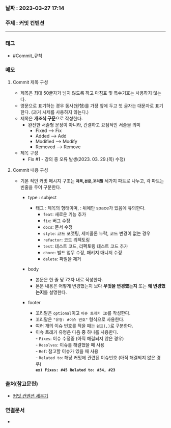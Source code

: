 ### 날짜 : 2023-03-27 17:14
### 주제 : 커밋 컨벤션
---
### 태그
* #Commit_규칙

### 메모
1. Commit 제목 구성
	* 제목은 최대 50글자가 넘지 않도록 하고 마침표 및 특수기호는 사용하지 않는다.
	* 영문으로 표기하는 경우 동사(원형)를 가장 앞에 두고 첫 글자는 대문자로 표기한다.
		(과거 시제를 사용하지 않는다.)
	* 제목은 **개조식 구문**으로 작성한다. 
		* 완전한 서술형 문장이 아니라, 간결하고 요점적인 서술을 의미
			* Fixed --> Fix
			* Added --> Add
			* Modified --> Modify
			* Removed --> Remove
	* 제목 구성
		 * Fix #1 - 강의 중 오류 발생(2023. 03. 29.(목) 수정)
			
1. Commit 내용 구성
	* 기본 적인 커밋 메시지 구조는 **`제목`,`본문`,`꼬리말`** 세가지 파트로 나누고, 각 파트는 빈줄을 두어 구분한다.
		* type : subject
			* 태그 : 제목의 형태이며, : 뒤에만 space가 있음에 유의한다.
				-   `feat`: 새로운 기능 추가
				-   `fix`: 버그 수정
				-   `docs`: 문서 수정
				-   `style`: 코드 포맷팅, 세미콜론 누락, 코드 변경이 없는 경우
				-   `refactor`: 코드 리펙토링
				-   `test`: 테스트 코드, 리펙토링 테스트 코드 추가
				-   `chore`: 빌드 업무 수정, 패키지 매니저 수정
				*   `delete`: 파일을 제거
		* body 
			* 본문은 한 줄 당 72자 내로 작성한다.
			* 본문 내용은 어떻게 변경했는지 보다 **무엇을 변경했는지** 또는 **왜 변경했는지**를 설명한다.
			
		* footer
			* 꼬리말은 `optional`이고 `이슈 트래커 ID`를 작성한다.
			-  꼬리말은 `"유형: #이슈 번호"` 형식으로 사용한다.
			-  여러 개의 이슈 번호를 적을 때는 `쉼표(,)`로 구분한다.
			-  이슈 트래커 유형은 다음 중 하나를 사용한다.  
			    - `Fixes`: 이슈 수정중 (아직 해결되지 않은 경우)  
			    - `Resolves`: 이슈를 해결했을 때 사용  
			    - `Ref`: 참고할 이슈가 있을 때 사용  
			    - `Related to`: 해당 커밋에 관련된 이슈번호 (아직 해결되지 않은 경우)  
			    **`ex) Fixes: #45 Related to: #34, #23`**


### 출처(참고문헌)
-  [커밋 컨벤션 세우기](https://velog.io/@shin6403/Git-git-%EC%BB%A4%EB%B0%8B-%EC%BB%A8%EB%B2%A4%EC%85%98-%EC%84%A4%EC%A0%95%ED%95%98%EA%B8%B0)

### 연결문서
- 